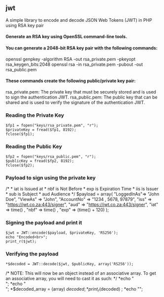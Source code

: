## jwt
A simple library to encode and decode JSON Web Tokens (JWT) in PHP using RSA key pair

#### Generate an RSA key using OpenSSL command-line tools.

#### You can generate a 2048-bit RSA key pair with the following commands:
openssl genpkey -algorithm RSA -out rsa_private.pem -pkeyopt rsa_keygen_bits:2048
openssl rsa -in rsa_private.pem -pubout -out rsa_public.pem

#### These commands create the following public/private key pair:
rsa_private.pem: The private key that must be securely stored and is used to sign the authentication JWT.
rsa_public.pem: The public key that can be shared and is used to verify the signature of the authentication JWT.

### Reading the Private Key

	$fp1 = fopen("keys/rsa_private.pem", "r");
	$privateKey = fread($fp1, 8192);
	fclose($fp1);

###  Reading the Public Key

	$fp2 = fopen("keys/rsa_public.pem", "r");
	$publicKey = fread($fp2, 8192);
	fclose($fp2);

###  Payload to sign using the private key
/*
     * iat is Issued at
     * nbf is Not Before
     * exp is Expiration Time
     * iis is Issuer
     * sub is Subject
     * aud Audience
 */
$payload = array(
        "LoggedInAs"=> "John Doe",
        "ViewAs" => "John",
        "AccountNo" =>  "1234 , 5678, 97879",
        "iss" => "https://jwt.co.za:443/signer",
        "aud" => "https://jwt.co.za:443/signer",
        "iat" => time() ,
        "nbf" => time() ,
        "exp" => (time() + 120)
);

###  Signing the payload and print it

	$jwt = JWT::encode($payload, $privateKey, 'RS256');
	echo "Encoded<br>";
	print_r($jwt);

### Verifying the payload

	*$decoded = JWT::decode($jwt, $publicKey, array('RS256'));


/*
 NOTE: This will now be an object instead of an associative array. To get
 an associative array, you will need to cast it as such:
*/
	*echo "<br>";
	*echo "<br>";
	*$decoded_array = (array) $decoded;
	*print_r($decoded) ;
	*echo "</pre>";

